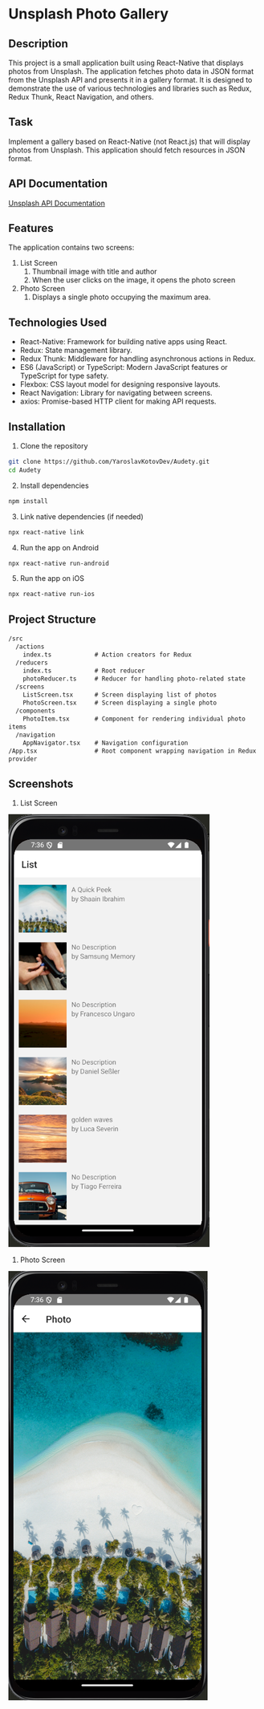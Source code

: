 # Unsplash Photo Gallery

## Description

This project is a small application built using React-Native that displays photos from Unsplash. The application fetches photo data in JSON format from the Unsplash API and presents it in a gallery format. It is designed to demonstrate the use of various technologies and libraries such as Redux, Redux Thunk, React Navigation, and others.

## Task

Implement a gallery based on React-Native (not React.js) that will display photos from Unsplash. This application should fetch resources in JSON format.

## API Documentation

[Unsplash API Documentation](https://unsplash.com/documentation)

## Features

The application contains two screens:

1. List Screen
   1. Thumbnail image with title and author
   2. When the user clicks on the image, it opens the photo screen
2. Photo Screen
   1. Displays a single photo occupying the maximum area.

## Technologies Used

- React-Native: Framework for building native apps using React.
- Redux: State management library.
- Redux Thunk: Middleware for handling asynchronous actions in Redux.
- ES6 (JavaScript) or TypeScript: Modern JavaScript features or TypeScript for type safety.
- Flexbox: CSS layout model for designing responsive layouts.
- React Navigation: Library for navigating between screens.
- axios: Promise-based HTTP client for making API requests.

## Installation

1. Clone the repository

````bash
git clone https://github.com/YaroslavKotovDev/Audety.git
cd Audety
````

2. Install dependencies

````bash
npm install
````

3. Link native dependencies (if needed)

````bash
npx react-native link
````

4. Run the app on Android

````bash
npx react-native run-android
````

5. Run the app on iOS

````bash
npx react-native run-ios
````

## Project Structure

````plaintext
/src
  /actions
    index.ts            # Action creators for Redux
  /reducers
    index.ts            # Root reducer
    photoReducer.ts     # Reducer for handling photo-related state
  /screens
    ListScreen.tsx      # Screen displaying list of photos
    PhotoScreen.tsx     # Screen displaying a single photo
  /components
    PhotoItem.tsx       # Component for rendering individual photo items
  /navigation
    AppNavigator.tsx    # Navigation configuration
/App.tsx                # Root component wrapping navigation in Redux provider
````

## Screenshots

1. List Screen
   
![alt text](image.png)

1. Photo Screen

![alt text](image-1.png)